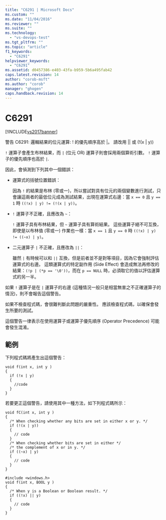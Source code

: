 ```yaml
---
title: "C6291 | Microsoft Docs"
ms.custom: ""
ms.date: "11/04/2016"
ms.reviewer: ""
ms.suite: ""
ms.technology: 
  - "vs-devops-test"
ms.tgt_pltfrm: ""
ms.topic: "article"
f1_keywords: 
  - "C6291"
helpviewer_keywords: 
  - "C6291"
ms.assetid: d0457386-e403-43fa-b959-5b6a495fab42
caps.latest.revision: 14
author: "corob-msft"
ms.author: "corob"
manager: "ghogen"
caps.handback.revision: 14
---
```

# C6291
[!INCLUDE[vs2017banner](../code-quality/includes/vs2017banner.md)]

警告 C6291: 邏輯結果的位元運算: \! 的優先順序高於 &#124;。  請改用 &#124;&#124; 或 \(\!\(x &#124; y\)\)  
  
 `!` 運算子會產生布林結果，而        `|` \(位元 OR\) 運算子則會採用兩個算術引數。  `!` 運算子的優先順序也高於   `|`.  
  
 因此，會偵測到下列其中一個錯誤：  
  
-   運算式的括號位置錯誤：  
  
     因為 `!` 的結果是布林 \(零或一\)，所以嘗試對具有位元的兩個變數進行測試，只會讓這兩者的最低位元成為測試結果，出現在運算式右邊：當 `x == 0` 且 `y == 1` 時 `((!x) | y) != (!(x | y))`。  
  
-   `!` 運算子不正確，且應改為 `~`：  
  
     `!` 運算子具有布林結果，但 `~` 運算子具有算術結果。  這些運算子絕不可互換，即使是以布林值 \(零或一\) 作業也一樣：當 `x == 1` 且 `y == 0` 時 `((!x) | y) != ((~x) | y)`。  
  
-   二元運算子            `|` 不正確，且應改為 `||`：  
  
     雖然            `|`  有時候可以和 `||` 互換，但是前者並不是對等項目，因為它會強制評估運算式的右邊。  這類運算式的特定副作用 \(Side Effect\) 會造成無法再修改的結果：`(!p | (*p == '\0'))`，而在 `p == NULL` 時，必須取它的值以評估運算式的另一半。  
  
 如果 `!`  運算子是在       `|` 運算子的右邊 \(這種情況一般只是相當無害之不正確運算子的情況\)，則不會報告這個警告。  
  
 如果不檢查程式碼，會很難判斷此問題的嚴重性。  應該檢查程式碼，以確保會發生所要的測試。  
  
 這個警告一律表示在使用運算子或運算子優先順序 \(Operator Precedence\) 可能會發生混淆。  
  
## 範例  
 下列程式碼將產生出這個警告：  
  
```  
void f(int x, int y )  
{  
  if (!x | y)  
  {  
    //code   
  }  
}  
```  
  
 若要更正這個警告，請使用其中一種方法，如下列程式碼所示：  
  
```  
void fC(int x, int y )  
{  
  /* When checking whether any bits are set in either x or y. */  
  if (!(x | y))  
  {  
    // code  
  }  
  /* When checking whether bits are set in either */  
  /* the complement of x or in y. */  
  if ((~x) | y)  
  {  
    // code  
  }  
}  
  
#include <windows.h>  
void f(int x, BOOL y )  
{  
  /* When y is a Boolean or Boolean result. */  
  if ((!x) || y)  
  {  
    // code  
  }  
}  
```